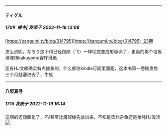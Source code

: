 

*****

####  ティグル  
##### 170#         楼主| 发表于 2022-11-19 13:08

[https://bangumi.tv/blog/314795](https://bangumi.tv/blog/314795)  23期

怎么说呢，なろう这个词已经跟顺（飞）一样彻底变成形容词了，更臭的那个垃圾填埋场kakuyomu客厅滑跪

还有HJ文库确实有点抽象的，什么都往kindle订阅里面塞，这本书第一卷刚发售三个月就塞进去了，牛蛙



*****

####  八坂真寻  
##### 171#       发表于 2022-11-19 16:14

这期的还动画化了，PV甚至比魔奴嫁先放出来，不知是垫档杂鱼还是单纯HJ没活<img src="https://static.saraba1st.com/image/smiley/face2017/067.png" referrerpolicy="no-referrer">

